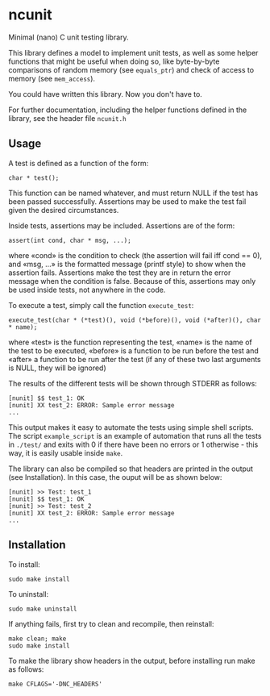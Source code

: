 ncunit
======
Minimal (nano) C unit testing library.

This library defines a model to implement unit tests, as well as some helper functions that might be useful when doing so, like byte-by-byte comparisons of random memory (see `equals_ptr`) and check of access to memory (see `mem_access`).

You could have written this library. Now you don't have to.

For further documentation, including the helper functions defined in the library, see the header file `ncunit.h`

Usage
-----
A test is defined as a function of the form:
```
char * test();
```
This function can be named whatever, and must return NULL if the test has been passed successfully. Assertions may be used to make the test fail given the desired circumstances.

Inside tests, assertions may be included. Assertions are of the form:
```
assert(int cond, char * msg, ...);
```
where «cond» is the condition to check (the assertion will fail iff cond == 0), and «msg, ...» is the formatted message (printf style) to show when the assertion fails.
Assertions make the test they are in return the error message when the condition is false.
Because of this, assertions may only be used inside tests, not anywhere in the code.

To execute a test, simply call the function `execute_test`:
```
execute_test(char * (*test)(), void (*before)(), void (*after)(), char * name);
```
where «test» is the function representing the test, «name» is the name of the test to be executed,
«before» is a function to be run before the test and «after» a function to be run after the test
(if any of these two last arguments is NULL, they will be ignored)

The results of the different tests will be shown through STDERR as follows:
```
[nunit] $$ test_1: OK
[nunit] XX test_2: ERROR: Sample error message
...
```

This output makes it easy to automate the tests using simple shell scripts.
The script `example_script` is an example of automation that runs all the tests in `./test/` and exits with 0 if there have been no errors or 1 otherwise - this way, it is easily usable inside `make`.

The library can also be compiled so that headers are printed in the output (see Installation). In this case, the ouput will be as shown below:
```
[nunit] >> Test: test_1
[nunit] $$ test_1: OK
[nunit] >> Test: test_2
[nunit] XX test_2: ERROR: Sample error message
...
```

Installation
-----------
To install:
```
sudo make install
```
To uninstall:
```
sudo make uninstall
```
If anything fails, first try to clean and recompile, then reinstall:
```
make clean; make
sudo make install
```
To make the library show headers in the output, before installing run make as follows:
```
make CFLAGS='-DNC_HEADERS'
```
